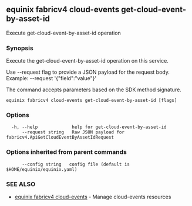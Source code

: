 ## equinix fabricv4 cloud-events get-cloud-event-by-asset-id

Execute get-cloud-event-by-asset-id operation

### Synopsis

Execute the get-cloud-event-by-asset-id operation on this service.

Use --request flag to provide a JSON payload for the request body.
Example: --request '{"field":"value"}'

The command accepts parameters based on the SDK method signature.

```
equinix fabricv4 cloud-events get-cloud-event-by-asset-id [flags]
```

### Options

```
  -h, --help             help for get-cloud-event-by-asset-id
      --request string   Raw JSON payload for fabricv4.ApiGetCloudEventByAssetIdRequest
```

### Options inherited from parent commands

```
      --config string   config file (default is $HOME/equinix/equinix.yaml)
```

### SEE ALSO

* [equinix fabricv4 cloud-events](equinix_fabricv4_cloud-events.md)	 - Manage cloud-events resources

